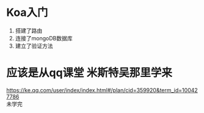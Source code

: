 # Koa入门
1. 搭建了路由
2. 连接了mongoDB数据库
3. 建立了验证方法

# 应该是从qq课堂 米斯特吴那里学来
https://ke.qq.com/user/index/index.html#/plan/cid=359920&term_id=100427786    
未学完